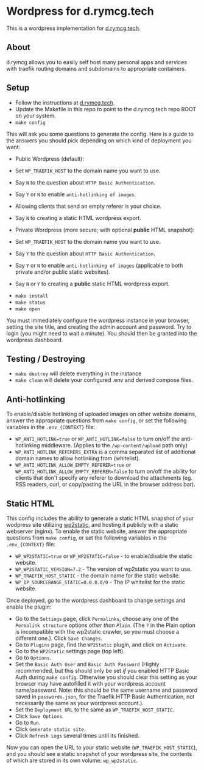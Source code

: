# Wordpress for d.rymcg.tech
This is a wordpress implementation for [d.rymcg.tech](https://github.com/EnigmaCurry/d.rymcg.tech). 

## About
d.rymcg allows you to easily self host many personal apps and services with traefik routing domains and subdomains to appropriate containers.

## Setup
- Follow the instructions at [d.rymcg.tech](https://github.com/EnigmaCurry/d.rymcg.tech).
- Update the Makefile in this repo to point to the d.rymcg.tech repo ROOT on your system.
- `make config`

This will ask you some questions to generate the config. Here is a
guide to the answers you should pick depending on which kind of
deployment you want:

 * Public Wordpress (default):
  * Set `WP_TRAEFIK_HOST` to the domain name you want to use.
  * Say `N` to the question about `HTTP Basic Authentication`.
  * Say `Y` or `N` to enable `anti-hotlinking of images`.
  * Allowing clients that send an empty referer is your choice.
  * Say `N` to creating a static HTML wordpress export.

 * Private Wordpress (more secure; with optional **public** HTML snapshot):
  * Set `WP_TRAEFIK_HOST` to the domain name you want to use.
  * Say `Y` to the question about `HTTP Basic Authentication`.
  * Say `Y` or `N` to enable `anti-hotlinking of images` (applicable
    to both private and/or public static websites).
  * Say `N` or `Y` to creating a **public** static HTML wordpress export.

- `make install`
- `make status`
- `make open`

You must immediately configure the wordpress instance in your browser,
setting the site title, and creating the admin account and password.
Try to login (you might need to wait a minute). You should then be
granted into the wordpress dashboard.

## Testing / Destroying

- `make destroy` will delete everything in the instance
- `make clean` will delete your configured .env and derived compose files.

## Anti-hotlinking

To enable/disable hotlinking of uploaded images on other website
domains, answer the appropriate questions from `make config`, or set
the following variables in the `.env_{CONTEXT}` file:

 * `WP_ANTI_HOTLINK=true` or `WP_ANTI_HOTLINK=false` to turn on/off
   the anti-hotlinking middleware. (Applies to the
   `/wp-content/upload` path only)
 * `WP_ANTI_HOTLINK_REFERERS_EXTRA` is a comma separated list of
   additional domain names to allow hotlinking from (whitelist).
 * `WP_ANTI_HOTLINK_ALLOW_EMPTY_REFERER=true` or
   `WP_ANTI_HOTLINK_ALLOW_EMPTY_REFERER=false` to turn on/off the
   ability for clients that don't specify any referer to download the
   attachments (eg. RSS readers, curl, or copy/pasting the URL in the
   browser address bar).

## Static HTML

This config includes the ability to generate a static HTML snapshot of
your wodpress site utilizing
[wp2static](https://github.com/WP2Static/wp2static), and hosting it
publicly with a static webserver (nginx). To enable the static
website, answer the appropriate questions from `make config`, or set
the following variables in the `.env_{CONTEXT}` file:

 * `WP_WP2STATIC=true` or `WP_WP2STATIC=false` - to enable/disable the
   static website.
 * `WP_WP2STATIC_VERSION=7.2` - The version of wp2static you want to
   use.
 * `WP_TRAEFIK_HOST_STATIC` - the domain name for the static website.
 * `WP_IP_SOURCERANGE_STATIC=0.0.0.0/0` - The IP whitelist for the static website.

Once deployed, go to the wordpress dashboard to change settings and
enable the plugin:

 * Go to the `Settings` page, click `Permalinks`, choose any one of
   the `Permalink structure` options *other than `Plain`*. (The `?` in
   the Plain option is incompatible with the wp2static crawler, so you
   must choose a different one.). Click `Save Changes`.
 * Go to `Plugins` page, find the `WP2Static` plugin, and click on
   `Activate`.
 * Go to the `WP2Static` settings page (top left).
 * Go to `Options`.
 * Set the `Basic Auth User` and `Basic Auth Password` (Highly
   recommended, but this should only be set *if* you enabled HTTP
   Basic Auth during `make config`. Otherwise you should clear this
   setting as your browser may have autofilled it with your wordpress
   account name/password. Note: this should be the same username and
   password saved in `passwords.json`, for the Traefik HTTP Basic
   Authentication, not necessarily the same as your wordpress
   account.).
 * Set the `Deployment URL` to the same as `WP_TRAEFIK_HOST_STATIC`.
 * Click `Save Options`.
 * Go to `Run`.
 * Click `Generate static site`.
 * Click `Refresh Logs` several times until its finished.

Now you can open the URL to your static website
(`WP_TRAEFIK_HOST_STATIC`), and you should see a static snapshot of
your wordpress site, the contents of which are stored in its own
volume: `wp_wp2static`.
